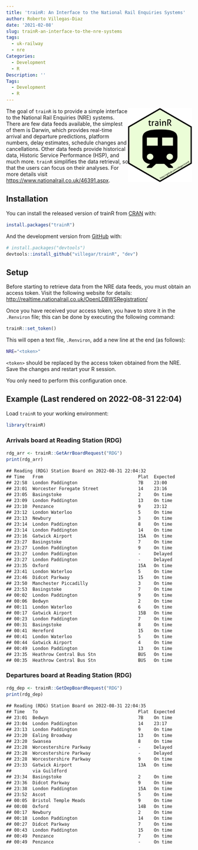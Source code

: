 ```yaml
---
title: 'trainR: An Interface to the National Rail Enquiries Systems'
author: Roberto Villegas-Diaz
date: '2021-02-08'
slug: trainR-an-interface-to-the-nre-systems
tags:
  - uk-railway
  - nre
Categories:
  - Development
  - R
Description: ''
Tags:
  - Development
  - R
---
```


<img src="https://raw.githubusercontent.com/villegar/trainR/main/inst/images/logo.png" alt="logo" align="right" height=200px/>

The goal of `trainR` is to provide a simple interface to the 
National Rail Enquiries (NRE) systems. There are few data feeds 
available, the simplest of them is Darwin, which provides real-time 
arrival and departure predictions, platform numbers, delay estimates, 
schedule changes and cancellations. Other data feeds provide historical 
data, Historic Service Performance (HSP), and much more. `trainR` 
simplifies the data retrieval, so that the users can focus on their 
analyses. For more details visit 
https://www.nationalrail.co.uk/46391.aspx.

## Installation

You can install the released version of trainR from [CRAN](https://CRAN.R-project.org) with:

``` r
install.packages("trainR")
```

And the development version from [GitHub](https://github.com/) with:

``` r
# install.packages("devtools")
devtools::install_github("villegar/trainR", "dev")
```

## Setup
Before starting to retrieve data from the NRE data feeds, you must obtain an access token. 
Visit the following website for details: http://realtime.nationalrail.co.uk/OpenLDBWSRegistration/

Once you have received your access token, you have to store it in the `.Renviron` file; this can be 
done by executing the following command:


```r
trainR::set_token()
```

This will open a text file, `.Renviron`, add a new line at the end (as follows):

```bash
NRE="<token>"
```

`<token>` should be replaced by the access token obtained from the NRE. Save the changes and restart 
your R session.

You only need to perform this configuration once.

## Example (Last rendered on 2022-08-31 22:04)

Load `trainR` to your working environment:

```r
library(trainR)
```

### Arrivals board at Reading Station (RDG)


```r
rdg_arr <- trainR::GetArrBoardRequest("RDG")
print(rdg_arr)
```

```
## Reading (RDG) Station Board on 2022-08-31 22:04:32
## Time   From                                    Plat  Expected
## 22:58  London Paddington                       7B    23:00
## 23:01  Worcester Foregate Street               14    23:16
## 23:05  Basingstoke                             2     On time
## 23:09  London Paddington                       13    On time
## 23:10  Penzance                                9     23:12
## 23:12  London Waterloo                         5     On time
## 23:13  Newbury                                 3     On time
## 23:14  London Paddington                       8     On time
## 23:14  London Paddington                       14    On time
## 23:16  Gatwick Airport                         15A   On time
## 23:27  Basingstoke                             7     On time
## 23:27  London Paddington                       9     On time
## 23:27  London Paddington                       -     Delayed
## 23:27  London Paddington                       -     Delayed
## 23:35  Oxford                                  15A   On time
## 23:41  London Waterloo                         5     On time
## 23:46  Didcot Parkway                          15    On time
## 23:50  Manchester Piccadilly                   3     On time
## 23:53  Basingstoke                             7     On time
## 00:02  London Paddington                       9     On time
## 00:06  Bedwyn                                  2     On time
## 00:11  London Waterloo                         6     On time
## 00:17  Gatwick Airport                         15B   On time
## 00:23  London Paddington                       7     On time
## 00:31  Basingstoke                             8     On time
## 00:41  Hereford                                15    On time
## 00:41  London Waterloo                         5     On time
## 00:44  Gatwick Airport                         4     On time
## 00:49  London Paddington                       13    On time
## 23:35  Heathrow Central Bus Stn                BUS   On time
## 00:35  Heathrow Central Bus Stn                BUS   On time
```

### Departures board at Reading Station (RDG)


```r
rdg_dep <- trainR::GetDepBoardRequest("RDG")
print(rdg_dep)
```

```
## Reading (RDG) Station Board on 2022-08-31 22:04:35
## Time   To                                      Plat  Expected
## 23:01  Bedwyn                                  7B    On time
## 23:04  London Paddington                       14    23:17
## 23:13  London Paddington                       9     On time
## 23:20  Ealing Broadway                         13    On time
## 23:20  Swansea                                 8     On time
## 23:28  Worcestershire Parkway                  -     Delayed
## 23:28  Worcestershire Parkway                  -     Delayed
## 23:28  Worcestershire Parkway                  9     On time
## 23:33  Gatwick Airport                         13A   On time
##        via Guildford                           
## 23:34  Basingstoke                             2     On time
## 23:36  Didcot Parkway                          9     On time
## 23:38  London Paddington                       15A   On time
## 23:52  Ascot                                   5     On time
## 00:05  Bristol Temple Meads                    9     On time
## 00:08  Oxford                                  14B   On time
## 00:17  Newbury                                 2     On time
## 00:18  London Paddington                       14    On time
## 00:27  Didcot Parkway                          7     On time
## 00:43  London Paddington                       15    On time
## 00:49  Penzance                                7     On time
## 00:49  Penzance                                -     On time
```
